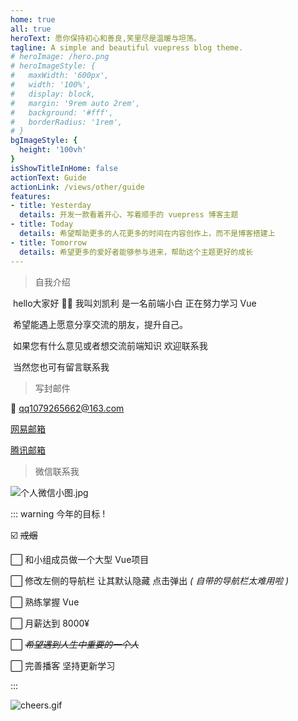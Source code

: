 ```yaml
---
home: true
all: true
heroText: 愿你保持初心和善良,笑里尽是温暖与坦荡。
tagline: A simple and beautiful vuepress blog theme.
# heroImage: /hero.png
# heroImageStyle: {
#   maxWidth: '600px',
#   width: '100%',
#   display: block,
#   margin: '9rem auto 2rem',
#   background: '#fff',
#   borderRadius: '1rem',
# }
bgImageStyle: {
  height: '100vh'
}
isShowTitleInHome: false
actionText: Guide
actionLink: /views/other/guide
features:
- title: Yesterday
  details: 开发一款看着开心、写着顺手的 vuepress 博客主题
- title: Today
  details: 希望帮助更多的人花更多的时间在内容创作上，而不是博客搭建上
- title: Tomorrow
  details: 希望更多的爱好者能够参与进来，帮助这个主题更好的成长
---
```


> 自我介绍 

​	hello大家好 🙋‍♂ 我叫刘凯利 是一名前端小白 正在努力学习 Vue

​	希望能遇上愿意分享交流的朋友，提升自己。

​	如果您有什么意见或者想交流前端知识 欢迎联系我

​	当然您也可有留言联系我



> 写封邮件 

:e-mail: ​qq1079265662@163.com

 [网易邮箱](https://mail.163.com/)

[腾讯邮箱](https://mail.qq.com/)



> 微信联系我 

![个人微信小图.jpg](https://i.loli.net/2021/05/19/yaYsbMeFv41KUOh.jpg)



::: warning 今年的目标 !

☑️	~~戒烟~~

⬜	和小组成员做一个大型 Vue项目

⬜	修改左侧的导航栏 让其默认隐藏 点击弹出 *( 自带的导航栏太难用啦 )*

⬜	熟练掌握 Vue

⬜	月薪达到 8000¥ 

⬜	*~~希望遇到人生中重要的一个人~~*

⬜	完善播客 坚持更新学习 

:::



![cheers.gif](https://i.loli.net/2021/05/20/j2zIdip1RmgPDth.gif)